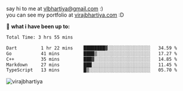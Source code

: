 say hi to me at [vlbhartiya@gmail.com](mailto:vlbhartiya@gmail.com) :)<br/>
you can see my portfolio at [virajbhartiya.com](https://virajbhartiya.com) :D<br/>


🚀 **what i have been up to:**

<!--START_SECTION:waka-->

```txt
Total Time: 3 hrs 55 mins

Dart         1 hr 22 mins    ████████▓░░░░░░░░░░░░░░░░   34.59 %
Go           41 mins         ████▒░░░░░░░░░░░░░░░░░░░░   17.27 %
C++          35 mins         ███▓░░░░░░░░░░░░░░░░░░░░░   14.85 %
Markdown     27 mins         ███░░░░░░░░░░░░░░░░░░░░░░   11.45 %
TypeScript   13 mins         █▒░░░░░░░░░░░░░░░░░░░░░░░   05.70 %
```

<!--END_SECTION:waka-->

<p align="left"> <img src="https://komarev.com/ghpvc/?username=virajbhartiya&color=blue" alt="virajbhartiya" /> </p>
